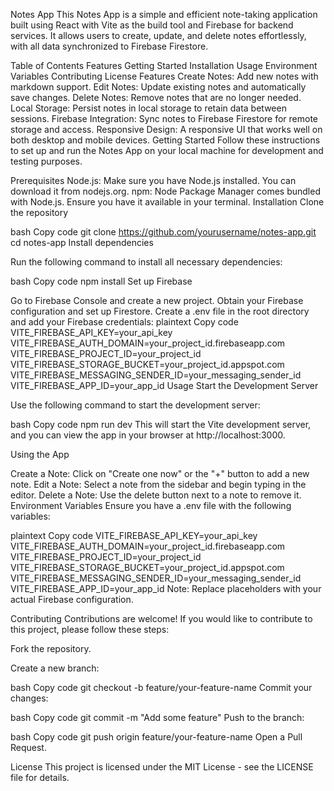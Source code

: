 Notes App
This Notes App is a simple and efficient note-taking application built using React with Vite as the build tool and Firebase for backend services. It allows users to create, update, and delete notes effortlessly, with all data synchronized to Firebase Firestore.

Table of Contents
Features
Getting Started
Installation
Usage
Environment Variables
Contributing
License
Features
Create Notes: Add new notes with markdown support.
Edit Notes: Update existing notes and automatically save changes.
Delete Notes: Remove notes that are no longer needed.
Local Storage: Persist notes in local storage to retain data between sessions.
Firebase Integration: Sync notes to Firebase Firestore for remote storage and access.
Responsive Design: A responsive UI that works well on both desktop and mobile devices.
Getting Started
Follow these instructions to set up and run the Notes App on your local machine for development and testing purposes.

Prerequisites
Node.js: Make sure you have Node.js installed. You can download it from nodejs.org.
npm: Node Package Manager comes bundled with Node.js. Ensure you have it available in your terminal.
Installation
Clone the repository

bash
Copy code
git clone https://github.com/yourusername/notes-app.git
cd notes-app
Install dependencies

Run the following command to install all necessary dependencies:

bash
Copy code
npm install
Set up Firebase

Go to Firebase Console and create a new project.
Obtain your Firebase configuration and set up Firestore.
Create a .env file in the root directory and add your Firebase credentials:
plaintext
Copy code
VITE_FIREBASE_API_KEY=your_api_key
VITE_FIREBASE_AUTH_DOMAIN=your_project_id.firebaseapp.com
VITE_FIREBASE_PROJECT_ID=your_project_id
VITE_FIREBASE_STORAGE_BUCKET=your_project_id.appspot.com
VITE_FIREBASE_MESSAGING_SENDER_ID=your_messaging_sender_id
VITE_FIREBASE_APP_ID=your_app_id
Usage
Start the Development Server

Use the following command to start the development server:

bash
Copy code
npm run dev
This will start the Vite development server, and you can view the app in your browser at http://localhost:3000.

Using the App

Create a Note: Click on "Create one now" or the "+" button to add a new note.
Edit a Note: Select a note from the sidebar and begin typing in the editor.
Delete a Note: Use the delete button next to a note to remove it.
Environment Variables
Ensure you have a .env file with the following variables:

plaintext
Copy code
VITE_FIREBASE_API_KEY=your_api_key
VITE_FIREBASE_AUTH_DOMAIN=your_project_id.firebaseapp.com
VITE_FIREBASE_PROJECT_ID=your_project_id
VITE_FIREBASE_STORAGE_BUCKET=your_project_id.appspot.com
VITE_FIREBASE_MESSAGING_SENDER_ID=your_messaging_sender_id
VITE_FIREBASE_APP_ID=your_app_id
Note: Replace placeholders with your actual Firebase configuration.

Contributing
Contributions are welcome! If you would like to contribute to this project, please follow these steps:

Fork the repository.

Create a new branch:

bash
Copy code
git checkout -b feature/your-feature-name
Commit your changes:

bash
Copy code
git commit -m "Add some feature"
Push to the branch:

bash
Copy code
git push origin feature/your-feature-name
Open a Pull Request.

License
This project is licensed under the MIT License - see the LICENSE file for details.

